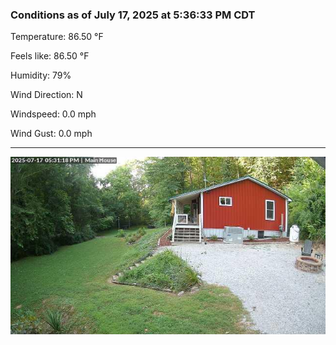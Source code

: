 ### Conditions as of July 17, 2025 at 5:36:33 PM CDT 

Temperature: 86.50 &deg;F

Feels like: 86.50 &deg;F

Humidity: 79%

Wind Direction: N

Windspeed: 0.0 mph

Wind Gust: 0.0 mph

---

<img src="./images/latest.jpeg"/>

